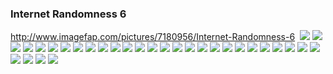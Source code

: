 ### Internet Randomness 6
http://www.imagefap.com/pictures/7180956/Internet-Randomness-6
![]()
![](http://x.imagefapusercontent.com/u/beps_183/7180956/1174508997/h7.jpg)
![](http://x.imagefapusercontent.com/u/beps_183/7180956/901977499/h5.jpg)
![](http://x.imagefapusercontent.com/u/beps_183/7180956/348699666/h9.jpg)
![](http://x.imagefapusercontent.com/u/beps_183/7180956/1802837396/h8.jpg)
![](http://x.imagefapusercontent.com/u/beps_183/7180956/23219711/h7.jpg)
![](http://x.imagefapusercontent.com/u/beps_183/7180956/918960933/h22.JPG)
![](http://x.imagefapusercontent.com/u/beps_183/7180956/771065195/h21.JPG)
![](http://x.imagefapusercontent.com/u/beps_183/7180956/1605946190/hr8.jpg)
![](http://x.imagefapusercontent.com/u/beps_183/7180956/2144590227/h20.jpg)
![](http://x.imagefapusercontent.com/u/beps_183/7180956/944335729/h22.jpg)
![](http://x.imagefapusercontent.com/u/beps_183/7180956/1309128487/h11.jpg)
![](http://x.imagefapusercontent.com/u/beps_183/7180956/1975717209/h26.jpg)
![](http://x.imagefapusercontent.com/u/beps_183/7180956/1376707878/h2.jpg)
![](http://x.imagefapusercontent.com/u/beps_183/7180956/545641899/h28.jpg)
![](http://x.imagefapusercontent.com/u/beps_183/7180956/1320493544/h12.JPG)
![](http://x.imagefapusercontent.com/u/beps_183/7180956/1241958350/h25.jpg)
![](http://x.imagefapusercontent.com/u/beps_183/7180956/1653959115/h4.jpg)
![](http://x.imagefapusercontent.com/u/beps_183/7180956/391630738/h24.jpg)
![](http://x.imagefapusercontent.com/u/beps_183/7180956/1830534598/h32.jpg)
![](http://x.imagefapusercontent.com/u/beps_183/7180956/605743900/h13.jpg)
![](http://x.imagefapusercontent.com/u/beps_183/7180956/877269015/h33.jpg)
![](http://x.imagefapusercontent.com/u/beps_183/7180956/8853028/h4.jpg)
![](http://x.imagefapusercontent.com/u/beps_183/7180956/471742455/h5.jpg)
![](http://x.imagefapusercontent.com/u/beps_183/7180956/1502803355/hr10.jpg)
![](http://x.imagefapusercontent.com/u/beps_183/7180956/1075434126/h39.jpg)
![](http://x.imagefapusercontent.com/u/beps_183/7180956/1625726230/h35.jpg)
![](http://x.imagefapusercontent.com/u/beps_183/7180956/1656430547/h3.jpg)
![](http://x.imagefapusercontent.com/u/beps_183/7180956/1126174629/h40.jpg)
![](http://x.imagefapusercontent.com/u/beps_183/7180956/1602243432/h36.jpg)
![](http://x.imagefapusercontent.com/u/beps_183/7267373/1089968541/vg16.jpg)
![](https://instagram.com/p/BZnq25jncJy/media/?size=l)
